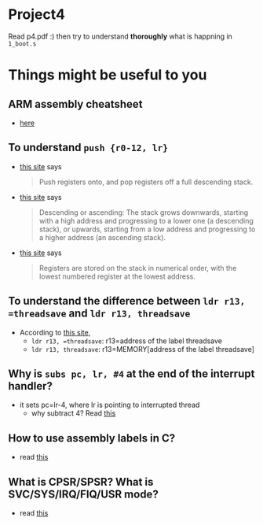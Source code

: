 # Project4
Read p4.pdf :) then try to understand **thoroughly** what is happning in `1_boot.s`

# Things might be useful to you

## ARM assembly cheatsheet
- [here](http://infocenter.arm.com/help/topic/com.arm.doc.qrc0001l/QRC0001_UAL.pdf)

## To understand `push {r0-12, lr}`
- [this site](http://infocenter.arm.com/help/index.jsp?topic=/com.arm.doc.dui0204j/Babefbce.html) says
    > Push registers onto, and pop registers off a full descending stack.
    
- [this site](http://www.keil.com/support/man/docs/armasm/armasm_dom1359731152499.htm) says
    > Descending or ascending: The stack grows downwards, starting with a high address and progressing to a lower one (a descending stack), or upwards, starting from a low address and progressing to a higher address (an ascending stack).
  
- [this site](http://infocenter.arm.com/help/index.jsp?topic=/com.arm.doc.dui0283b/Babefbce.html) says
    > Registers are stored on the stack in numerical order, with the lowest numbered register at the lowest address.

## To understand the difference between `ldr r13, =threadsave` and `ldr r13, threadsave`
- According to [this site](http://www.keil.com/support/man/docs/armasm/armasm_dom1359731149945.htm), 
    - `ldr r13, =threadsave`: r13=address of the label threadsave
    - `ldr r13, threadsave`: r13=MEMORY[address of the label threadsave]

## Why is `subs pc, lr, #4` at the end of the interrupt handler?
- it sets pc=lr-4, where lr is pointing to interrupted thread
    - why subtract 4? Read [this](https://stackoverflow.com/questions/19909410/setting-irq-handler-in-arm-assembly)
    
    
## How to use assembly labels in C?
- read [this](https://stackoverflow.com/questions/43532109/get-label-address-of-assembly-using-c)
    
## What is CPSR/SPSR? What is SVC/SYS/IRQ/FIQ/USR mode?
- read [this](https://heyrick.eu/armwiki/The_Status_register)
